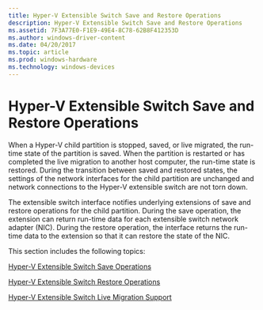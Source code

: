 ```yaml
---
title: Hyper-V Extensible Switch Save and Restore Operations
description: Hyper-V Extensible Switch Save and Restore Operations
ms.assetid: 7F3A77E0-F1E9-49E4-8C78-62B8F412353D
ms.author: windows-driver-content
ms.date: 04/20/2017
ms.topic: article
ms.prod: windows-hardware
ms.technology: windows-devices
---
```


# Hyper-V Extensible Switch Save and Restore Operations


When a Hyper-V child partition is stopped, saved, or live migrated, the run-time state of the partition is saved. When the partition is restarted or has completed the live migration to another host computer, the run-time state is restored. During the transition between saved and restored states, the settings of the network interfaces for the child partition are unchanged and network connections to the Hyper-V extensible switch are not torn down.

The extensible switch interface notifies underlying extensions of save and restore operations for the child partition. During the save operation, the extension can return run-time data for each extensible switch network adapter (NIC). During the restore operation, the interface returns the run-time data to the extension so that it can restore the state of the NIC.

This section includes the following topics:

[Hyper-V Extensible Switch Save Operations](hyper-v-extensible-switch-save-operations.md)

[Hyper-V Extensible Switch Restore Operations](hyper-v-extensible-switch-restore-operations.md)

[Hyper-V Extensible Switch Live Migration Support](hyper-v-extensible-switch-live-migration-support.md)

 

 





